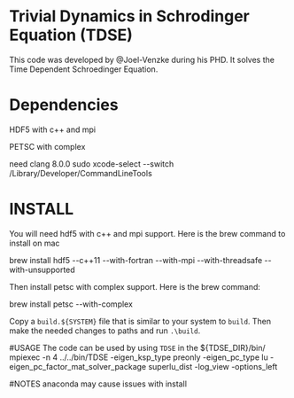 # Trivial Dynamics in Schrodinger Equation (TDSE)

This code was developed by @Joel-Venzke during his PHD. It solves the Time Dependent Schroedinger Equation.

# Dependencies

HDF5 with c++ and mpi

PETSC with complex

need clang 8.0.0
sudo xcode-select --switch /Library/Developer/CommandLineTools

# INSTALL
You will need hdf5 with c++ and mpi support. Here is the brew command to install on mac

brew install hdf5 --c++11 --with-fortran --with-mpi --with-threadsafe --with-unsupported

Then install petsc with complex support. Here is the brew command:

brew install petsc --with-complex

Copy a `build.${SYSTEM}` file that is similar to your system to `build`. Then make the needed changes to paths and run `.\build`.


#USAGE
The code can be used by using `TDSE` in the ${TDSE_DIR}/bin/
mpiexec -n 4 ../../bin/TDSE  -eigen_ksp_type preonly -eigen_pc_type lu -eigen_pc_factor_mat_solver_package superlu_dist -log_view -options_left


#NOTES
anaconda may cause issues with install

